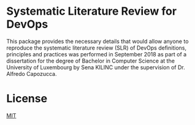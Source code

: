 # Systematic Literature Review for DevOps
This package provides the necessary details that would allow anyone to reproduce the systematic literature review (SLR) of DevOps
definitions, principles and practices was performed in September 2018 as part of a dissertation for the degree of Bachelor in Computer Science at the
University of Luxembourg by Sena KILINC under the supervision of Dr. Alfredo Capozucca.
# License
[MIT](/LICENSE)
